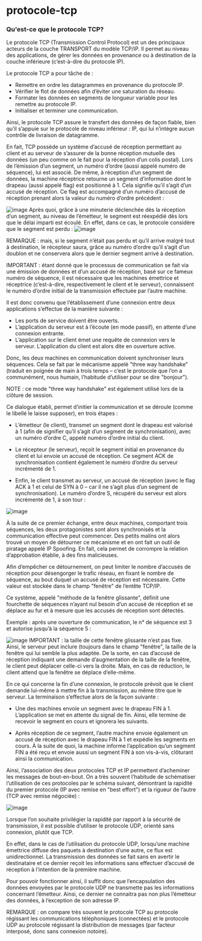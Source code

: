 # protocole-tcp

### Qu'est-ce que le protocole TCP?
Le protocole TCP (Transmission Control Protocol) est un des principaux acteurs de la couche TRANSPORT du modèle TCP/IP. Il permet au niveau des applications, de gérer les données en provenance ou à destination de la couche inférieure (c’est-à-dire du protocole IP).

Le protocole TCP a pour tâche de :

- Remettre en ordre les datagrammes en provenance du protocole IP.
- Vérifier le flot de données afin d’éviter une saturation du réseau.
- Formater les données en segments de longueur variable pour les remettre au protocole IP.
- Initialiser et terminer une communication.

Ainsi, le protocole TCP assure le transfert des données de façon fiable, bien qu’il s’appuie sur le protocole de niveau inférieur : IP, qui lui n’intègre aucun contrôle de livraison de datagramme.

En fait, TCP possède un système d’accusé de réception permettant au client et au serveur de s’assurer de la bonne réception mutuelle des données (un peu comme on le fait pour la réception d’un colis postal). Lors de l’émission d’un segment, un numéro d’ordre (aussi appelé numéro de séquence), lui est associé. De même, à réception d’un segment de données, la machine réceptrice retourne un segment d’information dont le drapeau (aussi appelé flag) est positionné à 1. Cela signifie qu’il s’agit d’un accusé de réception. Ce flag est accompagné d’un numéro d’accusé de réception prenant alors la valeur du numéro d’ordre précédent :

![image](https://user-images.githubusercontent.com/83721477/165297381-c677ef86-a9d7-49bf-aaca-b5f3901c026b.png)
Après quoi, grâce à une minuterie déclenchée dès la réception d’un segment, au niveau de l’émetteur, le segment est réexpédié dès lors que le délai imparti est écoulé. En effet, dans ce cas, le protocole considère que le segment est perdu :
![image](https://user-images.githubusercontent.com/83721477/165297403-65212acd-5262-4c7c-a06c-49b9b35caacf.png)

REMARQUE : mais, si le segment n’était pas perdu et qu’il arrive malgré tout à destination, le récepteur saura, grâce au numéro d’ordre qu’il s’agit d’un doublon et ne conservera alors que le dernier segment arrivé à destination.

IMPORTANT : étant donné que le processus de communication se fait via une émission de données et d’un accusé de réception, basé sur ce fameux numéro de séquence, il est nécessaire que les machines émettrice et réceptrice (c’est-à-dire, respectivement le client et le serveur), connaissent le numéro d’ordre initial de la transmission effectuée par l’autre machine.

Il est donc convenu que l’établissement d’une connexion entre deux applications s’effectue de la manière suivante :

- Les ports de service doivent être ouverts.
- L’application du serveur est à l’écoute (en mode passif), en attente d’une connexion entrante.
- L’application sur le client émet une requête de connexion vers le serveur. L’application du client est alors dite en ouverture active.

Donc, les deux machines en communication doivent synchroniser leurs séquences. Cela se fait par le mécanisme appelé "three way handshake" (traduit en poignée de main à trois temps – c’est le protocole que l’on a communément, nous humain, l’habitude d’utiliser pour se dire "bonjour").

NOTE : ce mode "three way handshake" est également utilisé lors de la clôture de session.

Ce dialogue établi, permet d’initier la communication et se déroule (comme le libellé le laisse supposer), en trois étapes :

- L’émetteur (le client), transmet un segment dont le drapeau est valorisé à 1 (afin de signifier qu’il s’agit d’un segment de synchronisation), avec un numéro d’ordre C, appelé numéro d’ordre initial du client.

- Le récepteur (le serveur), reçoit le segment initial en provenance du client et lui envoie un accusé de réception. Ce segment ACK de synchronisation contient également le numéro d’ordre du serveur incrémenté de 1.

- Enfin, le client transmet au serveur, un accusé de réception (avec le flag ACK à 1 et celui de SYN à 0 – car il ne s’agit plus d’un segment de synchronisation). Le numéro d’ordre S, récupéré du serveur est alors incrémenté de 1, à son tour :

![image](https://user-images.githubusercontent.com/83721477/165297474-a9749eaf-cb3a-4f1d-a791-8d0166019c9b.png)

À la suite de ce premier échange, entre deux machines, comportant trois séquences, les deux protagonistes sont alors synchronisés et la communication effective peut commencer. Des petits malins ont alors trouvé un moyen de détourner ce mécanisme et en ont fait un outil de piratage appelé IP Spoofing. En fait, cela permet de corrompre la relation d’approbation établie, à des fins malicieuses.

Afin d’empêcher ce détournement, on peut limiter le nombre d’accusés de réception pour désengorger le trafic réseau, en fixant le nombre de séquence, au bout duquel un accusé de réception est nécessaire. Cette valeur est stockée dans le champ "fenêtre" de l’entête TCP/IP.

Ce système, appelé "méthode de la fenêtre glissante", définit une fourchette de séquences n’ayant nul besoin d’un accusé de réception et se déplace au fur et à mesure que les accusés de réception sont détectés.

Exemple : après une ouverture de communication, le n° de séquence est 3 et autorise jusqu’à la séquence 5 :

![image](https://user-images.githubusercontent.com/83721477/165297560-362962ab-ec06-459b-806a-96544008af9e.png)
IMPORTANT : la taille de cette fenêtre glissante n’est pas fixe. Ainsi, le serveur peut inclure (toujours dans le champ "fenêtre", la taille de la fenêtre qui lui semble la plus adaptée. De la sorte, en cas d’accusé de réception indiquant une demande d’augmentation de la taille de la fenêtre, le client peut déplacer celle-ci vers la droite. Mais, en cas de réduction, le client attend que la fenêtre se déplace d’elle-même.

En ce qui concerne la fin d’une connexion, le protocole prévoit que le client demande lui-même à mettre fin à la transmission, au même titre que le serveur. La terminaison s’effectue alors de la façon suivante :

- Une des machines envoie un segment avec le drapeau FIN à 1. L’application se met en attente du signal de fin. Ainsi, elle termine de recevoir le segment en cours et ignorera les suivants.

- Après réception de ce segment, l’autre machine envoie également un accusé de réception avec le drapeau FIN à 1 et expédie les segments en cours. À la suite de quoi, la machine informe l’application qu’un segment FIN a été reçu et envoie aussi un segment FIN à son vis-à-vis, clôturant ainsi la communication.

Ainsi, l’association des deux protocoles TCP et IP permettent d’acheminer les messages de bout-en-bout. On a très souvent l’habitude de schématiser l’utilisation de ces protocoles par le schéma suivant, démontrant la rapidité du premier protocole (IP avec remise en "best effort") et la rigueur de l’autre (TCP avec remise négociée) :

![image](https://user-images.githubusercontent.com/83721477/165297602-c7528356-d543-409c-bc86-26bd6b0397b7.png)

Lorsque l’on souhaite privilégier la rapidité par rapport à la sécurité de transmission, il est possible d’utiliser le protocole UDP, orienté sans connexion, plutôt que TCP.

En effet, dans le cas de l’utilisation du protocole UDP, lorsqu’une machine émettrice diffuse des paquets à destination d’une autre, ce flux est unidirectionnel. La transmission des données se fait sans en avertir le destinataire et ce dernier reçoit les informations sans effectuer d’accusé de réception à l’intention de la première machine.

Pour pouvoir fonctionner ainsi, il suffit donc que l’encapsulation des données envoyées par le protocole UDP ne transmette pas les informations concernant l’émetteur. Ainsi, ce dernier ne connaitra pas non plus l’émetteur des données, à l’exception de son adresse IP.

REMARQUE : on compare très souvent le protocole TCP au protocole régissant les communications téléphoniques (connectées) et le protocole UDP au protocole régissant la distribution de messages (par facteur interposé, donc sans connexion notoire).


